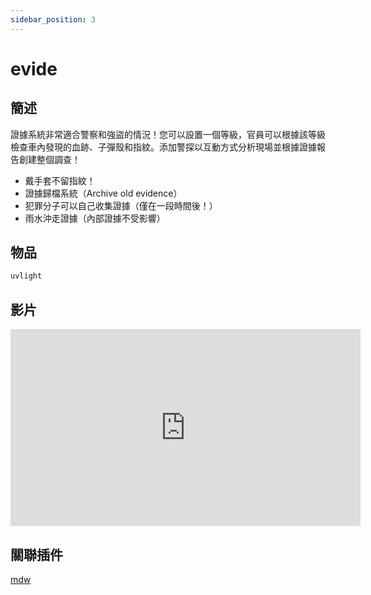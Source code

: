 ```yaml
---
sidebar_position: 3
---
```


# evide

## 簡述

證據系統非常適合警察和強盜的情況！您可以設置一個等級，官員可以根據該等級檢查車內發現的血跡、子彈殼和指紋。添加警探以互動方式分析現場並根據證據報告創建整個調查！
- 戴手套不留指紋！
- 證據歸檔系統（Archive old evidence）
- 犯罪分子可以自己收集證據（僅在一段時間後！）
- 雨水沖走證據（內部證據不受影響）

## 物品

```jsx title="ox_inventory/data/items.lua"
uvlight
```

## 影片

<iframe width="560" height="315" src="https://www.youtube.com/embed/IGUv5iKp3mk" title="YouTube video player" frameborder="0" allow="accelerometer; autoplay; clipboard-write; encrypted-media; gyroscope; picture-in-picture" allowfullscreen></iframe>

## 關聯插件

[mdw](./mdw)